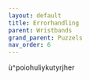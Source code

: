 ```yaml
---
layout: default
title: Errorhandling
parent: Wristbands
grand_parent: Puzzels
nav_order: 6
---
```

ù^poiohuliykutyrjher 